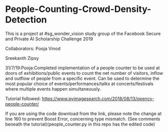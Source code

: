 # People-Counting-Crowd-Density-Detection
This is a project at #sg_wonder_vision study group of the Facebook Secure and Private AI Scholarship Challenge 2019

Collaborators:
Pooja Vinod

Sreekanth Zipsy

31/7/19:Pooja:Completed implementation of a people counter to be used at doors of exhibitions/public events to count the net number of  visitors, inflow and outflow of people from a specific event. Can be used to determine the most popular choice of events/performances/talks at concerts/festivals where multiple events happen simultaneously. 

Tutorial followed: https://www.pyimagesearch.com/2018/08/13/opencv-people-counter/

If you are using the code download from the link, please note the change at line 160 to prevent Boost Error, concerning type mismatch. (See comments beneath the tutorial)(people_counter.py in this repo has the edited code)
